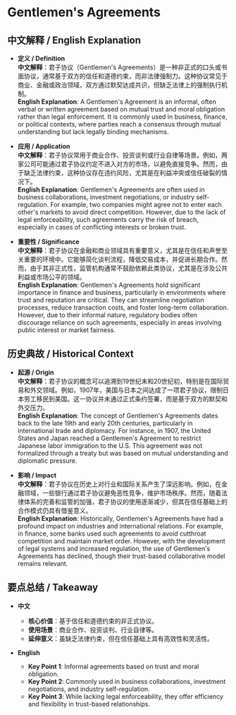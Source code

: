 # Gentlemen's Agreements

## 中文解释 / English Explanation

* **定义 / Definition**  
  **中文解释**：君子协议（Gentlemen's Agreements）是一种非正式的口头或书面协议，通常基于双方的信任和道德约束，而非法律强制力。这种协议常见于商业、金融或政治领域，双方通过默契达成共识，但缺乏法律上的强制执行机制。  
  **English Explanation**: A Gentlemen's Agreement is an informal, often verbal or written agreement based on mutual trust and moral obligation rather than legal enforcement. It is commonly used in business, finance, or political contexts, where parties reach a consensus through mutual understanding but lack legally binding mechanisms.

* **应用 / Application**  
  **中文解释**：君子协议常用于商业合作、投资谈判或行业自律等场景。例如，两家公司可能通过君子协议约定不进入对方的市场，以避免直接竞争。然而，由于缺乏法律约束，这种协议存在违约风险，尤其是在利益冲突或信任破裂的情况下。  
  **English Explanation**: Gentlemen's Agreements are often used in business collaborations, investment negotiations, or industry self-regulation. For example, two companies might agree not to enter each other's markets to avoid direct competition. However, due to the lack of legal enforceability, such agreements carry the risk of breach, especially in cases of conflicting interests or broken trust.

* **重要性 / Significance**  
  **中文解释**：君子协议在金融和商业领域具有重要意义，尤其是在信任和声誉至关重要的环境中。它能够简化谈判流程，降低交易成本，并促进长期合作。然而，由于其非正式性，监管机构通常不鼓励依赖此类协议，尤其是在涉及公共利益或市场公平的领域。  
  **English Explanation**: Gentlemen's Agreements hold significant importance in finance and business, particularly in environments where trust and reputation are critical. They can streamline negotiation processes, reduce transaction costs, and foster long-term collaboration. However, due to their informal nature, regulatory bodies often discourage reliance on such agreements, especially in areas involving public interest or market fairness.

## 历史典故 / Historical Context

* **起源 / Origin**  
  **中文解释**：君子协议的概念可以追溯到19世纪末和20世纪初，特别是在国际贸易和外交领域。例如，1907年，美国与日本之间达成了一项君子协议，限制日本劳工移民到美国。这一协议并未通过正式条约签署，而是基于双方的默契和外交压力。  
  **English Explanation**: The concept of Gentlemen's Agreements dates back to the late 19th and early 20th centuries, particularly in international trade and diplomacy. For instance, in 1907, the United States and Japan reached a Gentlemen's Agreement to restrict Japanese labor immigration to the U.S. This agreement was not formalized through a treaty but was based on mutual understanding and diplomatic pressure.

* **影响 / Impact**  
  **中文解释**：君子协议在历史上对行业和国际关系产生了深远影响。例如，在金融领域，一些银行通过君子协议避免恶性竞争，维护市场秩序。然而，随着法律体系的完善和监管的加强，君子协议的使用逐渐减少，但其在信任基础上的合作模式仍具有借鉴意义。  
  **English Explanation**: Historically, Gentlemen's Agreements have had a profound impact on industries and international relations. For example, in finance, some banks used such agreements to avoid cutthroat competition and maintain market order. However, with the development of legal systems and increased regulation, the use of Gentlemen's Agreements has declined, though their trust-based collaborative model remains relevant.

## 要点总结 / Takeaway

* **中文**  
  - **核心价值**：基于信任和道德约束的非正式协议。  
  - **使用场景**：商业合作、投资谈判、行业自律等。  
  - **延伸意义**：虽缺乏法律约束，但在信任基础上具有高效性和灵活性。

* **English**  
  - **Key Point 1**: Informal agreements based on trust and moral obligation.  
  - **Key Point 2**: Commonly used in business collaborations, investment negotiations, and industry self-regulation.  
  - **Key Point 3**: While lacking legal enforceability, they offer efficiency and flexibility in trust-based relationships.